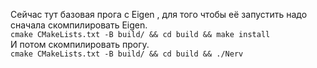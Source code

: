 Сейчас тут базовая прога с Eigen , для того чтобы её запустить надо сначала скомпилировать Eigen.\
```cmake CMakeLists.txt -B build/ && cd build && make install ``` \
И потом скомпилировать  прогу. \
```cmake CMakeLists.txt -B build/ && cd build && ./Nerv```

